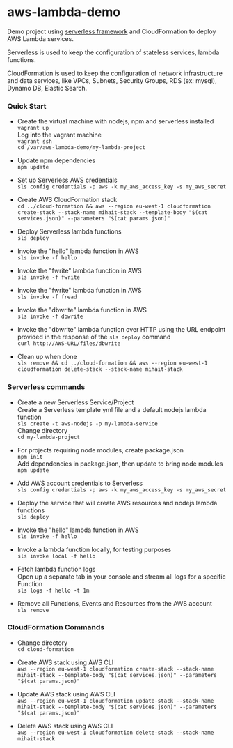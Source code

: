 # aws-lambda-demo
Demo project using [serverless framework](https://github.com/serverless/serverless) and CloudFormation to deploy AWS Lambda services.

Serverless is used to keep the configuration of stateless services, lambda functions.

CloudFormation is used to keep the configuration of network infrastructure and data services, like VPCs, Subnets, Security Groups, RDS (ex: mysql), Dynamo DB, Elastic Search. 

### Quick Start
* Create the virtual machine with nodejs, npm and serverless installed  
`vagrant up`  
Log into the vagrant machine  
`vagrant ssh`  
`cd /var/aws-lambda-demo/my-lambda-project`

* Update npm dependencies  
`npm update`

* Set up Serverless AWS credentials  
`sls config credentials -p aws -k my_aws_access_key -s my_aws_secret`

* Create AWS CloudFormation stack  
`cd ../cloud-formation && aws --region eu-west-1 cloudformation create-stack --stack-name mihait-stack --template-body "$(cat services.json)" --parameters "$(cat params.json)"`

* Deploy Serverless lambda functions  
`sls deploy`

* Invoke the "hello" lambda function in AWS  
`sls invoke -f hello`

* Invoke the "fwrite" lambda function in AWS  
`sls invoke -f fwrite`

* Invoke the "fwrite" lambda function in AWS  
`sls invoke -f fread`

* Invoke the "dbwrite" lambda function in AWS  
`sls invoke -f dbwrite`

* Invoke the "dbwrite" lambda function over HTTP using the URL endpoint provided in the response of the `sls deploy` command   
`curl http://AWS-URL/files/dbwrite`

* Clean up when done  
`sls remove && cd ../cloud-formation && aws --region eu-west-1 cloudformation delete-stack --stack-name mihait-stack`

### Serverless commands
* Create a new Serverless Service/Project  
Create a Serverless template yml file and a default nodejs lambda function  
`sls create -t aws-nodejs -p my-lambda-service`    
Change directory  
`cd my-lambda-project`

* For projects requiring node modules, create package.json  
`npm init`  
Add dependencies in package.json, then update to bring node modules  
`npm update`

* Add AWS account credentials to Serverless  
`sls config credentials -p aws -k my_aws_access_key -s my_aws_secret`

* Deploy the service that will create AWS resources and nodejs lambda functions  
`sls deploy`

* Invoke the "hello" lambda function in AWS  
`sls invoke -f hello`

* Invoke a lambda function locally, for testing purposes  
`sls invoke local -f hello`

* Fetch lambda function logs  
Open up a separate tab in your console and stream all logs for a specific Function    
`sls logs -f hello -t 1m`

* Remove all Functions, Events and Resources from the AWS account  
`sls remove`

### CloudFormation Commands
* Change directory  
`cd cloud-formation`

* Create AWS stack using AWS CLI  
`aws --region eu-west-1 cloudformation create-stack --stack-name mihait-stack --template-body "$(cat services.json)" --parameters "$(cat params.json)"`

* Update AWS stack using AWS CLI  
`aws --region eu-west-1 cloudformation update-stack --stack-name mihait-stack --template-body "$(cat services.json)" --parameters "$(cat params.json)"`

* Delete AWS stack using AWS CLI  
`aws --region eu-west-1 cloudformation delete-stack --stack-name mihait-stack`
